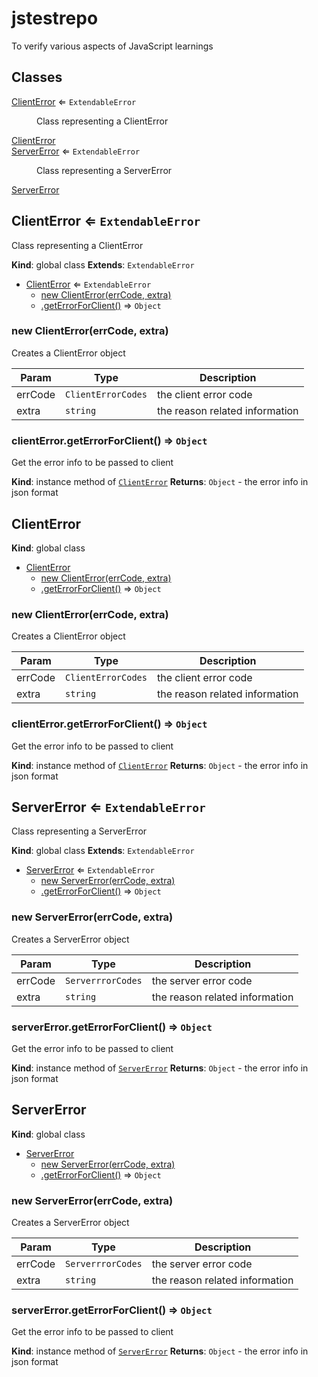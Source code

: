 # jstestrepo
To verify various aspects of JavaScript learnings

## Classes

<dl>
<dt><a href="#ClientError">ClientError</a> ⇐ <code>ExtendableError</code></dt>
<dd><p>Class representing a ClientError</p>
</dd>
<dt><a href="#ClientError">ClientError</a></dt>
<dd></dd>
<dt><a href="#ServerError">ServerError</a> ⇐ <code>ExtendableError</code></dt>
<dd><p>Class representing a ServerError</p>
</dd>
<dt><a href="#ServerError">ServerError</a></dt>
<dd></dd>
</dl>

<a name="ClientError"></a>

## ClientError ⇐ <code>ExtendableError</code>
Class representing a ClientError

**Kind**: global class
**Extends**: <code>ExtendableError</code>

* [ClientError](#ClientError) ⇐ <code>ExtendableError</code>
    * [new ClientError(errCode, extra)](#new_ClientError_new)
    * [.getErrorForClient()](#ClientError+getErrorForClient) ⇒ <code>Object</code>

<a name="new_ClientError_new"></a>

### new ClientError(errCode, extra)
Creates a ClientError object


| Param | Type | Description |
| --- | --- | --- |
| errCode | <code>ClientErrorCodes</code> | the client error code |
| extra | <code>string</code> | the reason related information |

<a name="ClientError+getErrorForClient"></a>

### clientError.getErrorForClient() ⇒ <code>Object</code>
Get the error info to be passed to client

**Kind**: instance method of [<code>ClientError</code>](#ClientError)
**Returns**: <code>Object</code> - the error info in json format
<a name="ClientError"></a>

## ClientError
**Kind**: global class

* [ClientError](#ClientError)
    * [new ClientError(errCode, extra)](#new_ClientError_new)
    * [.getErrorForClient()](#ClientError+getErrorForClient) ⇒ <code>Object</code>

<a name="new_ClientError_new"></a>

### new ClientError(errCode, extra)
Creates a ClientError object


| Param | Type | Description |
| --- | --- | --- |
| errCode | <code>ClientErrorCodes</code> | the client error code |
| extra | <code>string</code> | the reason related information |

<a name="ClientError+getErrorForClient"></a>

### clientError.getErrorForClient() ⇒ <code>Object</code>
Get the error info to be passed to client

**Kind**: instance method of [<code>ClientError</code>](#ClientError)
**Returns**: <code>Object</code> - the error info in json format
<a name="ServerError"></a>

## ServerError ⇐ <code>ExtendableError</code>
Class representing a ServerError

**Kind**: global class
**Extends**: <code>ExtendableError</code>

* [ServerError](#ServerError) ⇐ <code>ExtendableError</code>
    * [new ServerError(errCode, extra)](#new_ServerError_new)
    * [.getErrorForClient()](#ServerError+getErrorForClient) ⇒ <code>Object</code>

<a name="new_ServerError_new"></a>

### new ServerError(errCode, extra)
Creates a ServerError object


| Param | Type | Description |
| --- | --- | --- |
| errCode | <code>ServerrrorCodes</code> | the server error code |
| extra | <code>string</code> | the reason related information |

<a name="ServerError+getErrorForClient"></a>

### serverError.getErrorForClient() ⇒ <code>Object</code>
Get the error info to be passed to client

**Kind**: instance method of [<code>ServerError</code>](#ServerError)
**Returns**: <code>Object</code> - the error info in json format
<a name="ServerError"></a>

## ServerError
**Kind**: global class

* [ServerError](#ServerError)
    * [new ServerError(errCode, extra)](#new_ServerError_new)
    * [.getErrorForClient()](#ServerError+getErrorForClient) ⇒ <code>Object</code>

<a name="new_ServerError_new"></a>

### new ServerError(errCode, extra)
Creates a ServerError object


| Param | Type | Description |
| --- | --- | --- |
| errCode | <code>ServerrrorCodes</code> | the server error code |
| extra | <code>string</code> | the reason related information |

<a name="ServerError+getErrorForClient"></a>

### serverError.getErrorForClient() ⇒ <code>Object</code>
Get the error info to be passed to client

**Kind**: instance method of [<code>ServerError</code>](#ServerError)
**Returns**: <code>Object</code> - the error info in json format

